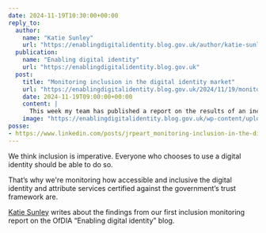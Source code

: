 ```yaml
---
date: 2024-11-19T10:30:00+00:00
reply_to:
  author:
    name: "Katie Sunley"
    url: "https://enablingdigitalidentity.blog.gov.uk/author/katie-sunley/"
  publication:
    name: "Enabling digital identity"
    url: "https://enablingdigitalidentity.blog.gov.uk"
  post:
    title: "Monitoring inclusion in the digital identity market"
    url: "https://enablingdigitalidentity.blog.gov.uk/2024/11/19/monitoring-inclusion-in-the-digital-identity-market/"
    date: 2024-11-19T09:00:00+00:00
    content: |
      This week my team has published a report on the results of an inclusion monitoring survey. This survey is mandatory for digital identity providers who are [certified against the trust framework](https://www.gov.uk/government/publications/list-of-certified-digital-identity-and-attribute-services). You can [read the full report](https://www.gov.uk/government/publications/digital-identity-services-inclusion-monitoring-report-findings) on GOV.UK. 
    image: "https://enablingdigitalidentity.blog.gov.uk/wp-content/uploads/sites/287/2024/11/inclusion-monitoring-2024-1536x768.jpg"
posse:
- https://www.linkedin.com/posts/jrpeart_monitoring-inclusion-in-the-digital-identity-activity-7264600788457381888-d71M
---
```


We think inclusion is imperative. Everyone who chooses to use a digital identity should be able to do so.

That’s why we're monitoring how accessible and inclusive the digital identity and attribute services certified against the government’s trust framework are.

[Katie Sunley](https://www.linkedin.com/in/katie-sunley-96659887/) writes about the findings from our first inclusion monitoring report on the OfDIA “Enabling digital identity” blog.